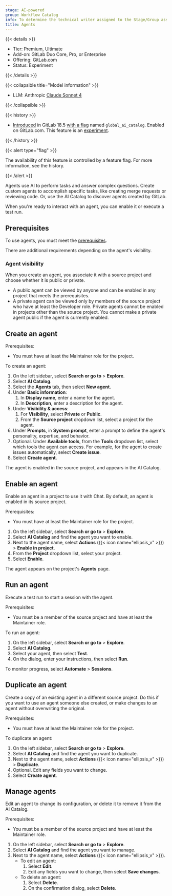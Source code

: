 ```yaml
---
stage: AI-powered
group: Workflow Catalog
info: To determine the technical writer assigned to the Stage/Group associated with this page, see https://handbook.gitlab.com/handbook/product/ux/technical-writing/#assignments
title: Agents
---
```


{{< details >}}

- Tier: Premium, Ultimate
- Add-on: GitLab Duo Core, Pro, or Enterprise
- Offering: GitLab.com
- Status: Experiment

{{< /details >}}

{{< collapsible title="Model information" >}}

- LLM: Anthropic [Claude Sonnet 4](https://www.anthropic.com/claude/sonnet)

{{< /collapsible >}}

{{< history >}}

- [Introduced](https://gitlab.com/gitlab-org/gitlab/-/issues/549914) in GitLab 18.5 [with a flag](../../../administration/feature_flags/_index.md) named `global_ai_catalog`. Enabled on GitLab.com. This feature is an [experiment](../../../policy/development_stages_support.md).

{{< /history >}}

{{< alert type="flag" >}}

The availability of this feature is controlled by a feature flag.
For more information, see the history.

{{< /alert >}}

Agents use AI to perform tasks and answer complex questions.
Create custom agents to accomplish specific tasks, like creating
merge requests or reviewing code. Or, use the AI Catalog to discover
agents created by GitLab.

When you're ready to interact with an agent, you can enable it or execute a test run.

## Prerequisites

To use agents, you must meet the [prerequisites](../_index.md#prerequisites).

There are additional requirements depending on the agent's visibility.

### Agent visibility

When you create an agent, you associate it with a source project and choose whether it is public or private.

- A public agent can be viewed by anyone and can be enabled in any project that meets the prerequisites.
- A private agent can be viewed only by members of the source project who have at least the Developer role.
  Private agents cannot be enabled in projects other than the source project.
  You cannot make a private agent public if the agent is currently enabled.

## Create an agent

Prerequisites:

- You must have at least the Maintainer role for the project.

To create an agent:

1. On the left sidebar, select **Search or go to** > **Explore**.
1. Select **AI Catalog**.
1. Select the **Agents** tab, then select **New agent**.
1. Under **Basic information**:
   1. In **Display name**, enter a name for the agent.
   1. In **Description**, enter a description for the agent.
1. Under **Visibility & access**:
   1. For **Visibility**, select **Private** or **Public**.
   1. From the **Source project** dropdown list, select a project for the agent.
1. Under **Prompts**, in **System prompt**, enter a prompt to define
   the agent's personality, expertise, and behavior.
1. Optional. Under **Available tools**, from the **Tools** dropdown list,
   select which tools the agent can access.
   For example, for the agent to create issues automatically, select **Create issue**.
1. Select **Create agent**.

The agent is enabled in the source project, and appears in the AI Catalog.

## Enable an agent

Enable an agent in a project to use it with Chat.
By default, an agent is enabled in its source project.

Prerequisites:

- You must have at least the Maintainer role for the project.

1. On the left sidebar, select **Search or go to** > **Explore**.
1. Select **AI Catalog** and find the agent you want to enable.
1. Next to the agent name, select **Actions** ({{< icon name="ellipsis_v" >}}) > **Enable in project**.
1. From the **Project** dropdown list, select your project.
1. Select **Enable**.

The agent appears on the project's **Agents** page.

## Run an agent

Execute a test run to start a session with the agent.

Prerequisites:

- You must be a member of the source project and have at least the Maintainer role.

To run an agent:

1. On the left sidebar, select **Search or go to** > **Explore**.
1. Select **AI Catalog**.
1. Select your agent, then select **Test**.
1. On the dialog, enter your instructions, then select **Run**.

To monitor progress, select **Automate** > **Sessions**.

## Duplicate an agent

Create a copy of an existing agent in a different source project.
Do this if you want to use an agent someone else created, or make changes to an agent without overwriting the original.

Prerequisites:

- You must have at least the Maintainer role for the project.

To duplicate an agent:

1. On the left sidebar, select **Search or go to** > **Explore**.
1. Select **AI Catalog** and find the agent you want to duplicate.
1. Next to the agent name, select **Actions** ({{< icon name="ellipsis_v" >}}) > **Duplicate**.
1. Optional. Edit any fields you want to change.
1. Select **Create agent**.

## Manage agents

Edit an agent to change its configuration, or delete it to remove it from the AI Catalog.

Prerequisites:

- You must be a member of the source project and have at least the Maintainer role.

1. On the left sidebar, select **Search or go to** > **Explore**.
1. Select **AI Catalog** and find the agent you want to manage.
1. Next to the agent name, select **Actions** ({{< icon name="ellipsis_v" >}}).
   - To edit an agent:
     1. Select **Edit**.
     1. Edit any fields you want to change, then select **Save changes**.
   - To delete an agent:
     1. Select **Delete**.
     1. On the confirmation dialog, select **Delete**.
